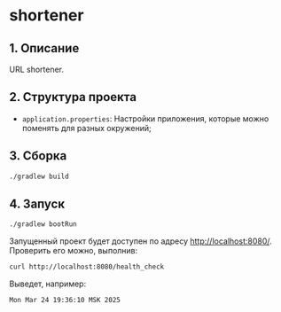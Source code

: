 # shortener

## 1. Описание

URL shortener.

## 2. Структура проекта

- `application.properties`: Настройки приложения, которые можно поменять для разных окружений;

## 3. Сборка

```sh
./gradlew build
```

## 4. Запуск

```sh
./gradlew bootRun
```

Запущенный проект будет доступен по адресу <http://localhost:8080/>.
Проверить его можно, выполнив:

```sh
curl http://localhost:8080/health_check
```

Выведет, например:

```plaintext
Mon Mar 24 19:36:10 MSK 2025
```
